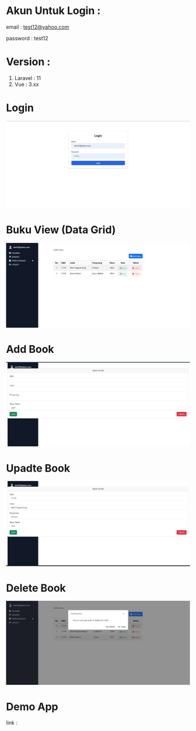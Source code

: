 # Akun Untuk Login :
email : test12@yahoo.com 

password : test12

# Version :
1. Laravel : 11
2. Vue : 3.xx

# Login 
![Alt Text](https://github.com/RIY15/CRUD_LibraryWeb_Using_laravel_and_VueJs/blob/main/Documentation/image/login.png)
# Buku View (Data Grid) 
![Alt Text](https://github.com/RIY15/CRUD_LibraryWeb_Using_laravel_and_VueJs/blob/main/Documentation/image/BukuView.png)
# Add Book 
![Alt Text](https://github.com/RIY15/CRUD_LibraryWeb_Using_laravel_and_VueJs/blob/main/Documentation/image/AddBook.png)
# Upadte Book 
![Alt Text](https://github.com/RIY15/CRUD_LibraryWeb_Using_laravel_and_VueJs/blob/main/Documentation/image/UpdateBook.png)
# Delete Book
![Alt Text](https://github.com/RIY15/CRUD_LibraryWeb_Using_laravel_and_VueJs/blob/main/Documentation/image/DeleteBook.png)

# Demo App 
link : 



